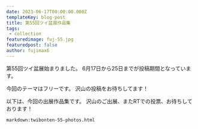 ```yaml
---
date: 2023-06-17T00:00:00.000Z
templateKey: blog-post
title: 第55回ツイ盆展作品集
tags:
 - collection
featuredimage: fuj-55.jpg
featuredpost: false
author: fujimax6
---
```

第55回ツイ盆展始まりました。
6月17日から25日までが投稿期間となっています。

今回のテーマはフリーです。
沢山の投稿をお待ちしてます！

以下は、今回の出展作品集です。
沢山のご出展、またRTでの投票、お待ちしております！

`markdown:twibonten-55-photos.html`
